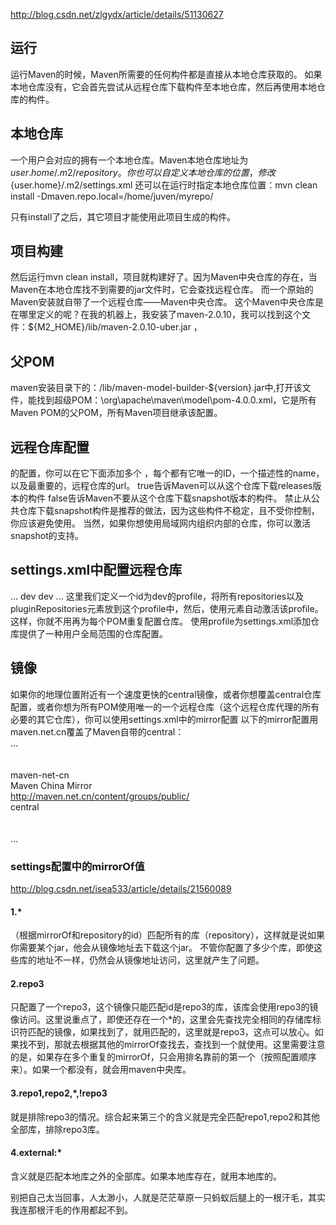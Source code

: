 http://blog.csdn.net/zlgydx/article/details/51130627


## 运行
运行Maven的时候，Maven所需要的任何构件都是直接从本地仓库获取的。
如果本地仓库没有，它会首先尝试从远程仓库下载构件至本地仓库，然后再使用本地仓库的构件。

## 本地仓库
一个用户会对应的拥有一个本地仓库。Maven本地仓库地址为${user.home}/.m2/repository 。
你也可以自定义本地仓库的位置，修改${user.home}/.m2/settings.xml 
还可以在运行时指定本地仓库位置：mvn clean install -Dmaven.repo.local=/home/juven/myrepo/

只有install了之后，其它项目才能使用此项目生成的构件。

## 项目构建
然后运行mvn clean install，项目就构建好了。因为Maven中央仓库的存在，当Maven在本地仓库找不到需要的jar文件时，它会查找远程仓库。
而一个原始的Maven安装就自带了一个远程仓库——Maven中央仓库。
这个Maven中央仓库是在哪里定义的呢？在我的机器上，我安装了maven-2.0.10，我可以找到这个文件：${M2_HOME}/lib/maven-2.0.10-uber.jar ，

## 父POM
maven安装目录下的：/lib/maven-model-builder-${version}.jar中,打开该文件，能找到超级POM：\org\apache\maven\model\pom-4.0.0.xml，它是所有Maven POM的父POM，所有Maven项目继承该配置。

## 远程仓库配置
<repositories>的配置，你可以在它下面添加多个<repository> ，每个<repository>都有它唯一的ID，一个描述性的name，以及最重要的，远程仓库的url。
<releases><enabled>true</enabled></releases>告诉Maven可以从这个仓库下载releases版本的构件
<snapshots><enabled>false</enabled></snapshots>告诉Maven不要从这个仓库下载snapshot版本的构件。
禁止从公共仓库下载snapshot构件是推荐的做法，因为这些构件不稳定，且不受你控制，你应该避免使用。
当然，如果你想使用局域网内组织内部的仓库，你可以激活snapshot的支持。
  

## settings.xml中配置远程仓库
<settings>  
  ...  
  <profiles>  
    <profile>  
      <id>dev</id>  
      <!-- repositories and pluginRepositories here-->  
    </profile>  
  </profiles>  
  <activeProfiles>  
    <activeProfile>dev</activeProfile>  
  </activeProfiles>  
  ...  
</settings>
这里我们定义一个id为dev的profile，将所有repositories以及pluginRepositories元素放到这个profile中，然后，使用<activeProfiles>元素自动激活该profile。这样，你就不用再为每个POM重复配置仓库。
使用profile为settings.xml添加仓库提供了一种用户全局范围的仓库配置。
  
## 镜像  
如果你的地理位置附近有一个速度更快的central镜像，或者你想覆盖central仓库配置，或者你想为所有POM使用唯一的一个远程仓库（这个远程仓库代理的所有必要的其它仓库），你可以使用settings.xml中的mirror配置
以下的mirror配置用maven.net.cn覆盖了Maven自带的central：
<settings>  
...  
  <mirrors>  
    <mirror>  
      <id>maven-net-cn</id>  
      <name>Maven China Mirror</name>  
      <url>http://maven.net.cn/content/groups/public/</url>  
      <mirrorOf>central</mirrorOf>  
    </mirror>  
  </mirrors>  
...  
</settings>
  
  
### settings配置中的mirrorOf值

  http://blog.csdn.net/isea533/article/details/21560089
#### 1.*
（根据mirrorOf和repository的id）匹配所有的库（repository），这样就是说如果你需要某个jar，他会从镜像地址去下载这个jar。
不管你配置了多少个库，即使这些库的地址不一样，仍然会从镜像地址访问，这里就产生了问题。

#### 2.repo3
只配置了一个repo3，这个镜像只能匹配id是repo3的库，该库会使用repo3的镜像访问。这里说重点了，即使还存在一个*的，这里会先查找完全相同的存储库标识符匹配的镜像，如果找到了，就用匹配的，这里就是repo3，这点可以放心。如果找不到，那就去根据其他的mirrorOf查找去，查找到一个就使用。这里需要注意的是，如果存在多个重复的mirrorOf，只会用排名靠前的第一个（按照配置顺序来）。如果一个都没有，就会用maven中央库。

#### 3.repo1,repo2,*,!repo3
就是排除repo3的情况。综合起来第三个的含义就是完全匹配repo1,repo2和其他全部库，排除repo3库。

#### 4.external:*
含义就是匹配本地库之外的全部库。如果本地库存在，就用本地库的。

  
  
  
  
















别把自己太当回事，人太渺小，人就是茫茫草原一只蚂蚁后腿上的一根汗毛，其实我连那根汗毛的作用都起不到。

